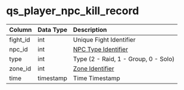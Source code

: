 # qs\_player\_npc\_kill\_record

| Column | Data Type | Description |
| :--- | :--- | :--- |
| fight\_id | int | Unique Fight Identifier |
| npc\_id | int | [NPC Type Identifier](../../../schema/categories/query_server/npc_types.md) |
| type | int | Type (2 - Raid, 1 - Group, 0 - Solo)|
| zone\_id | int | [Zone Identifier](../../../../categories/zones/zone-list) |
| time | timestamp | Time Timestamp |

